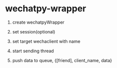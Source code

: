 # wechatpy-wrapper

1. create wechatpyWrapper 

2. set session(optional)

3. set target wechaclient with name

4. start sending thread

5. push data to queue, {[friend], client_name, data}